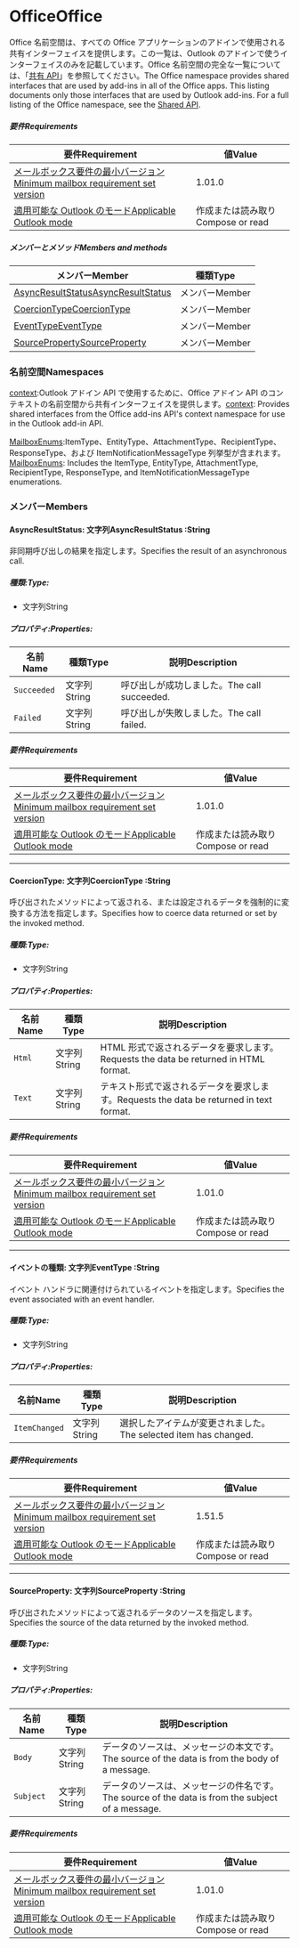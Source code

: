 # <a name="office"></a><span data-ttu-id="989c2-101">Office</span><span class="sxs-lookup"><span data-stu-id="989c2-101">Office</span></span>

<span data-ttu-id="989c2-p101">Office 名前空間は、すべての Office アプリケーションのアドインで使用される共有インターフェイスを提供します。この一覧は、Outlook のアドインで使うインターフェイスのみを記載しています。Office 名前空間の完全な一覧については、「[共有 API](/javascript/api/office)」を参照してください。</span><span class="sxs-lookup"><span data-stu-id="989c2-p101">The Office namespace provides shared interfaces that are used by add-ins in all of the Office apps. This listing documents only those interfaces that are used by Outlook add-ins. For a full listing of the Office namespace, see the [Shared API](/javascript/api/office).</span></span>

##### <a name="requirements"></a><span data-ttu-id="989c2-104">要件</span><span class="sxs-lookup"><span data-stu-id="989c2-104">Requirements</span></span>

|<span data-ttu-id="989c2-105">要件</span><span class="sxs-lookup"><span data-stu-id="989c2-105">Requirement</span></span>| <span data-ttu-id="989c2-106">値</span><span class="sxs-lookup"><span data-stu-id="989c2-106">Value</span></span>|
|---|---|
|[<span data-ttu-id="989c2-107">メールボックス要件の最小バージョン</span><span class="sxs-lookup"><span data-stu-id="989c2-107">Minimum mailbox requirement set version</span></span>](/office/dev/add-ins/reference/requirement-sets/outlook-api-requirement-sets)| <span data-ttu-id="989c2-108">1.0</span><span class="sxs-lookup"><span data-stu-id="989c2-108">1.0</span></span>|
|[<span data-ttu-id="989c2-109">適用可能な Outlook のモード</span><span class="sxs-lookup"><span data-stu-id="989c2-109">Applicable Outlook mode</span></span>](https://docs.microsoft.com/outlook/add-ins/#extension-points)| <span data-ttu-id="989c2-110">作成または読み取り</span><span class="sxs-lookup"><span data-stu-id="989c2-110">Compose or read</span></span>|

##### <a name="members-and-methods"></a><span data-ttu-id="989c2-111">メンバーとメソッド</span><span class="sxs-lookup"><span data-stu-id="989c2-111">Members and methods</span></span>

| <span data-ttu-id="989c2-112">メンバー</span><span class="sxs-lookup"><span data-stu-id="989c2-112">Member</span></span> | <span data-ttu-id="989c2-113">種類</span><span class="sxs-lookup"><span data-stu-id="989c2-113">Type</span></span> |
|--------|------|
| [<span data-ttu-id="989c2-114">AsyncResultStatus</span><span class="sxs-lookup"><span data-stu-id="989c2-114">AsyncResultStatus</span></span>](#asyncresultstatus-string) | <span data-ttu-id="989c2-115">メンバー</span><span class="sxs-lookup"><span data-stu-id="989c2-115">Member</span></span> |
| [<span data-ttu-id="989c2-116">CoercionType</span><span class="sxs-lookup"><span data-stu-id="989c2-116">CoercionType</span></span>](#coerciontype-string) | <span data-ttu-id="989c2-117">メンバー</span><span class="sxs-lookup"><span data-stu-id="989c2-117">Member</span></span> |
| [<span data-ttu-id="989c2-118">EventType</span><span class="sxs-lookup"><span data-stu-id="989c2-118">EventType</span></span>](#eventtype-string) | <span data-ttu-id="989c2-119">メンバー</span><span class="sxs-lookup"><span data-stu-id="989c2-119">Member</span></span> |
| [<span data-ttu-id="989c2-120">SourceProperty</span><span class="sxs-lookup"><span data-stu-id="989c2-120">SourceProperty</span></span>](#sourceproperty-string) | <span data-ttu-id="989c2-121">メンバー</span><span class="sxs-lookup"><span data-stu-id="989c2-121">Member</span></span> |

### <a name="namespaces"></a><span data-ttu-id="989c2-122">名前空間</span><span class="sxs-lookup"><span data-stu-id="989c2-122">Namespaces</span></span>

<span data-ttu-id="989c2-123">[context](office.context.md):Outlook アドイン API で使用するために、Office アドイン API のコンテキストの名前空間から共有インターフェイスを提供します。</span><span class="sxs-lookup"><span data-stu-id="989c2-123">[context](office.context.md): Provides shared interfaces from the Office add-ins API's context namespace for use in the Outlook add-in API.</span></span>

<span data-ttu-id="989c2-124">[MailboxEnums](/javascript/api/outlook/office.mailboxenums.attachmenttype):ItemType、EntityType、AttachmentType、RecipientType、ResponseType、および ItemNotificationMessageType 列挙型が含まれます。</span><span class="sxs-lookup"><span data-stu-id="989c2-124">[MailboxEnums](/javascript/api/outlook/office.mailboxenums.attachmenttype): Includes the ItemType, EntityType, AttachmentType, RecipientType, ResponseType, and ItemNotificationMessageType enumerations.</span></span>

### <a name="members"></a><span data-ttu-id="989c2-125">メンバー</span><span class="sxs-lookup"><span data-stu-id="989c2-125">Members</span></span>

####  <a name="asyncresultstatus-string"></a><span data-ttu-id="989c2-126">AsyncResultStatus: 文字列</span><span class="sxs-lookup"><span data-stu-id="989c2-126">AsyncResultStatus :String</span></span>

<span data-ttu-id="989c2-127">非同期呼び出しの結果を指定します。</span><span class="sxs-lookup"><span data-stu-id="989c2-127">Specifies the result of an asynchronous call.</span></span>

##### <a name="type"></a><span data-ttu-id="989c2-128">種類:</span><span class="sxs-lookup"><span data-stu-id="989c2-128">Type:</span></span>

*   <span data-ttu-id="989c2-129">文字列</span><span class="sxs-lookup"><span data-stu-id="989c2-129">String</span></span>

##### <a name="properties"></a><span data-ttu-id="989c2-130">プロパティ:</span><span class="sxs-lookup"><span data-stu-id="989c2-130">Properties:</span></span>

|<span data-ttu-id="989c2-131">名前</span><span class="sxs-lookup"><span data-stu-id="989c2-131">Name</span></span>| <span data-ttu-id="989c2-132">種類</span><span class="sxs-lookup"><span data-stu-id="989c2-132">Type</span></span>| <span data-ttu-id="989c2-133">説明</span><span class="sxs-lookup"><span data-stu-id="989c2-133">Description</span></span>|
|---|---|---|
|`Succeeded`| <span data-ttu-id="989c2-134">文字列</span><span class="sxs-lookup"><span data-stu-id="989c2-134">String</span></span>|<span data-ttu-id="989c2-135">呼び出しが成功しました。</span><span class="sxs-lookup"><span data-stu-id="989c2-135">The call succeeded.</span></span>|
|`Failed`| <span data-ttu-id="989c2-136">文字列</span><span class="sxs-lookup"><span data-stu-id="989c2-136">String</span></span>|<span data-ttu-id="989c2-137">呼び出しが失敗しました。</span><span class="sxs-lookup"><span data-stu-id="989c2-137">The call failed.</span></span>|

##### <a name="requirements"></a><span data-ttu-id="989c2-138">要件</span><span class="sxs-lookup"><span data-stu-id="989c2-138">Requirements</span></span>

|<span data-ttu-id="989c2-139">要件</span><span class="sxs-lookup"><span data-stu-id="989c2-139">Requirement</span></span>| <span data-ttu-id="989c2-140">値</span><span class="sxs-lookup"><span data-stu-id="989c2-140">Value</span></span>|
|---|---|
|[<span data-ttu-id="989c2-141">メールボックス要件の最小バージョン</span><span class="sxs-lookup"><span data-stu-id="989c2-141">Minimum mailbox requirement set version</span></span>](/office/dev/add-ins/reference/requirement-sets/outlook-api-requirement-sets)| <span data-ttu-id="989c2-142">1.0</span><span class="sxs-lookup"><span data-stu-id="989c2-142">1.0</span></span>|
|[<span data-ttu-id="989c2-143">適用可能な Outlook のモード</span><span class="sxs-lookup"><span data-stu-id="989c2-143">Applicable Outlook mode</span></span>](https://docs.microsoft.com/outlook/add-ins/#extension-points)| <span data-ttu-id="989c2-144">作成または読み取り</span><span class="sxs-lookup"><span data-stu-id="989c2-144">Compose or read</span></span>|

---

####  <a name="coerciontype-string"></a><span data-ttu-id="989c2-145">CoercionType: 文字列</span><span class="sxs-lookup"><span data-stu-id="989c2-145">CoercionType :String</span></span>

<span data-ttu-id="989c2-146">呼び出されたメソッドによって返される、または設定されるデータを強制的に変換する方法を指定します。</span><span class="sxs-lookup"><span data-stu-id="989c2-146">Specifies how to coerce data returned or set by the invoked method.</span></span>

##### <a name="type"></a><span data-ttu-id="989c2-147">種類:</span><span class="sxs-lookup"><span data-stu-id="989c2-147">Type:</span></span>

*   <span data-ttu-id="989c2-148">文字列</span><span class="sxs-lookup"><span data-stu-id="989c2-148">String</span></span>

##### <a name="properties"></a><span data-ttu-id="989c2-149">プロパティ:</span><span class="sxs-lookup"><span data-stu-id="989c2-149">Properties:</span></span>

|<span data-ttu-id="989c2-150">名前</span><span class="sxs-lookup"><span data-stu-id="989c2-150">Name</span></span>| <span data-ttu-id="989c2-151">種類</span><span class="sxs-lookup"><span data-stu-id="989c2-151">Type</span></span>| <span data-ttu-id="989c2-152">説明</span><span class="sxs-lookup"><span data-stu-id="989c2-152">Description</span></span>|
|---|---|---|
|`Html`| <span data-ttu-id="989c2-153">文字列</span><span class="sxs-lookup"><span data-stu-id="989c2-153">String</span></span>|<span data-ttu-id="989c2-154">HTML 形式で返されるデータを要求します。</span><span class="sxs-lookup"><span data-stu-id="989c2-154">Requests the data be returned in HTML format.</span></span>|
|`Text`| <span data-ttu-id="989c2-155">文字列</span><span class="sxs-lookup"><span data-stu-id="989c2-155">String</span></span>|<span data-ttu-id="989c2-156">テキスト形式で返されるデータを要求します。</span><span class="sxs-lookup"><span data-stu-id="989c2-156">Requests the data be returned in text format.</span></span>|

##### <a name="requirements"></a><span data-ttu-id="989c2-157">要件</span><span class="sxs-lookup"><span data-stu-id="989c2-157">Requirements</span></span>

|<span data-ttu-id="989c2-158">要件</span><span class="sxs-lookup"><span data-stu-id="989c2-158">Requirement</span></span>| <span data-ttu-id="989c2-159">値</span><span class="sxs-lookup"><span data-stu-id="989c2-159">Value</span></span>|
|---|---|
|[<span data-ttu-id="989c2-160">メールボックス要件の最小バージョン</span><span class="sxs-lookup"><span data-stu-id="989c2-160">Minimum mailbox requirement set version</span></span>](/office/dev/add-ins/reference/requirement-sets/outlook-api-requirement-sets)| <span data-ttu-id="989c2-161">1.0</span><span class="sxs-lookup"><span data-stu-id="989c2-161">1.0</span></span>|
|[<span data-ttu-id="989c2-162">適用可能な Outlook のモード</span><span class="sxs-lookup"><span data-stu-id="989c2-162">Applicable Outlook mode</span></span>](https://docs.microsoft.com/outlook/add-ins/#extension-points)| <span data-ttu-id="989c2-163">作成または読み取り</span><span class="sxs-lookup"><span data-stu-id="989c2-163">Compose or read</span></span>|

---

####  <a name="eventtype-string"></a><span data-ttu-id="989c2-164">イベントの種類: 文字列</span><span class="sxs-lookup"><span data-stu-id="989c2-164">EventType :String</span></span>

<span data-ttu-id="989c2-165">イベント ハンドラに関連付けられているイベントを指定します。</span><span class="sxs-lookup"><span data-stu-id="989c2-165">Specifies the event associated with an event handler.</span></span>

##### <a name="type"></a><span data-ttu-id="989c2-166">種類:</span><span class="sxs-lookup"><span data-stu-id="989c2-166">Type:</span></span>

*   <span data-ttu-id="989c2-167">文字列</span><span class="sxs-lookup"><span data-stu-id="989c2-167">String</span></span>

##### <a name="properties"></a><span data-ttu-id="989c2-168">プロパティ:</span><span class="sxs-lookup"><span data-stu-id="989c2-168">Properties:</span></span>

| <span data-ttu-id="989c2-169">名前</span><span class="sxs-lookup"><span data-stu-id="989c2-169">Name</span></span> | <span data-ttu-id="989c2-170">種類</span><span class="sxs-lookup"><span data-stu-id="989c2-170">Type</span></span> | <span data-ttu-id="989c2-171">説明</span><span class="sxs-lookup"><span data-stu-id="989c2-171">Description</span></span> |
|---|---|---|
|`ItemChanged`| <span data-ttu-id="989c2-172">文字列</span><span class="sxs-lookup"><span data-stu-id="989c2-172">String</span></span> | <span data-ttu-id="989c2-173">選択したアイテムが変更されました。</span><span class="sxs-lookup"><span data-stu-id="989c2-173">The selected item has changed.</span></span> |

##### <a name="requirements"></a><span data-ttu-id="989c2-174">要件</span><span class="sxs-lookup"><span data-stu-id="989c2-174">Requirements</span></span>

|<span data-ttu-id="989c2-175">要件</span><span class="sxs-lookup"><span data-stu-id="989c2-175">Requirement</span></span>| <span data-ttu-id="989c2-176">値</span><span class="sxs-lookup"><span data-stu-id="989c2-176">Value</span></span>|
|---|---|
|[<span data-ttu-id="989c2-177">メールボックス要件の最小バージョン</span><span class="sxs-lookup"><span data-stu-id="989c2-177">Minimum mailbox requirement set version</span></span>](/office/dev/add-ins/reference/requirement-sets/outlook-api-requirement-sets)| <span data-ttu-id="989c2-178">1.5</span><span class="sxs-lookup"><span data-stu-id="989c2-178">1.5</span></span> |
|[<span data-ttu-id="989c2-179">適用可能な Outlook のモード</span><span class="sxs-lookup"><span data-stu-id="989c2-179">Applicable Outlook mode</span></span>](https://docs.microsoft.com/outlook/add-ins/#extension-points)| <span data-ttu-id="989c2-180">作成または読み取り</span><span class="sxs-lookup"><span data-stu-id="989c2-180">Compose or read</span></span> |

---

####  <a name="sourceproperty-string"></a><span data-ttu-id="989c2-181">SourceProperty: 文字列</span><span class="sxs-lookup"><span data-stu-id="989c2-181">SourceProperty :String</span></span>

<span data-ttu-id="989c2-182">呼び出されたメソッドによって返されるデータのソースを指定します。</span><span class="sxs-lookup"><span data-stu-id="989c2-182">Specifies the source of the data returned by the invoked method.</span></span>

##### <a name="type"></a><span data-ttu-id="989c2-183">種類:</span><span class="sxs-lookup"><span data-stu-id="989c2-183">Type:</span></span>

*   <span data-ttu-id="989c2-184">文字列</span><span class="sxs-lookup"><span data-stu-id="989c2-184">String</span></span>

##### <a name="properties"></a><span data-ttu-id="989c2-185">プロパティ:</span><span class="sxs-lookup"><span data-stu-id="989c2-185">Properties:</span></span>

|<span data-ttu-id="989c2-186">名前</span><span class="sxs-lookup"><span data-stu-id="989c2-186">Name</span></span>| <span data-ttu-id="989c2-187">種類</span><span class="sxs-lookup"><span data-stu-id="989c2-187">Type</span></span>| <span data-ttu-id="989c2-188">説明</span><span class="sxs-lookup"><span data-stu-id="989c2-188">Description</span></span>|
|---|---|---|
|`Body`| <span data-ttu-id="989c2-189">文字列</span><span class="sxs-lookup"><span data-stu-id="989c2-189">String</span></span>|<span data-ttu-id="989c2-190">データのソースは、メッセージの本文です。</span><span class="sxs-lookup"><span data-stu-id="989c2-190">The source of the data is from the body of a message.</span></span>|
|`Subject`| <span data-ttu-id="989c2-191">文字列</span><span class="sxs-lookup"><span data-stu-id="989c2-191">String</span></span>|<span data-ttu-id="989c2-192">データのソースは、メッセージの件名です。</span><span class="sxs-lookup"><span data-stu-id="989c2-192">The source of the data is from the subject of a message.</span></span>|

##### <a name="requirements"></a><span data-ttu-id="989c2-193">要件</span><span class="sxs-lookup"><span data-stu-id="989c2-193">Requirements</span></span>

|<span data-ttu-id="989c2-194">要件</span><span class="sxs-lookup"><span data-stu-id="989c2-194">Requirement</span></span>| <span data-ttu-id="989c2-195">値</span><span class="sxs-lookup"><span data-stu-id="989c2-195">Value</span></span>|
|---|---|
|[<span data-ttu-id="989c2-196">メールボックス要件の最小バージョン</span><span class="sxs-lookup"><span data-stu-id="989c2-196">Minimum mailbox requirement set version</span></span>](/office/dev/add-ins/reference/requirement-sets/outlook-api-requirement-sets)| <span data-ttu-id="989c2-197">1.0</span><span class="sxs-lookup"><span data-stu-id="989c2-197">1.0</span></span>|
|[<span data-ttu-id="989c2-198">適用可能な Outlook のモード</span><span class="sxs-lookup"><span data-stu-id="989c2-198">Applicable Outlook mode</span></span>](https://docs.microsoft.com/outlook/add-ins/#extension-points)| <span data-ttu-id="989c2-199">作成または読み取り</span><span class="sxs-lookup"><span data-stu-id="989c2-199">Compose or read</span></span>|